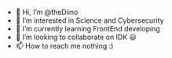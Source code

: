 - 👋 Hi, I’m @theDiino
- 👀 I’m interested in Science and Cybersecurity
- 🌱 I’m currently learning FrontEnd developing
- 💞️ I’m looking to collaborate on IDK 😃
- 📫 How to reach me nothing :)

<!---
theDiino/theDiino is a ✨ special ✨ repository because its `README.md` (this file) appears on your GitHub profile.
You can click the Preview link to take a look at your changes.
--->
